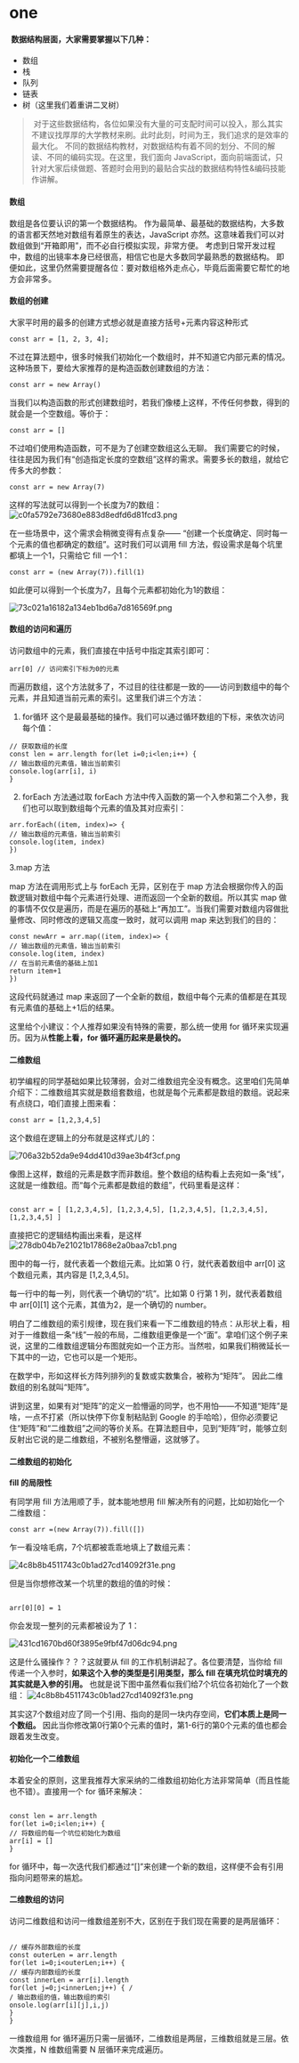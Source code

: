 # one
####  数据结构层面，大家需要掌握以下几种：
- 数组
- 栈
- 队列
- 链表
- 树（这里我们着重讲二叉树）
>  对于这些数据结构，各位如果没有大量的可支配时间可以投入，那么其实不建议找厚厚的大学教材来刷。此时此刻，时间为王，我们追求的是效率的最大化。
不同的数据结构教材，对数据结构有着不同的划分、不同的解读、不同的编码实现。在这里，我们面向 JavaScript，面向前端面试，只针对大家后续做题、答题时会用到的最贴合实战的数据结构特性&编码技能作讲解。

#### 数组
数组是各位要认识的第一个数据结构。
作为最简单、最基础的数据结构，大多数的语言都天然地对数组有着原生的表达，JavaScript 亦然。这意味着我们可以对数组做到“开箱即用”，而不必自行模拟实现，非常方便。
考虑到日常开发过程中，数组的出镜率本身已经很高，相信它也是大多数同学最熟悉的数据结构。 即便如此，这里仍然需要提醒各位：要对数组格外走点心，毕竟后面需要它帮忙的地方会非常多。

#### 数组的创建

大家平时用的最多的创建方式想必就是直接方括号+元素内容这种形式

```
const arr = [1, 2, 3, 4];
```

不过在算法题中，很多时候我们初始化一个数组时，并不知道它内部元素的情况。这种场景下，要给大家推荐的是构造函数创建数组的方法：

```
const arr = new Array()
```

当我们以构造函数的形式创建数组时，若我们像楼上这样，不传任何参数，得到的就会是一个空数组。等价于：

```
const arr = []
```

不过咱们使用构造函数，可不是为了创建空数组这么无聊。
我们需要它的时候，往往是因为我们有“创造指定长度的空数组”这样的需求。需要多长的数组，就给它传多大的参数：

```
const arr = new Array(7)
```

这样的写法就可以得到一个长度为7的数组：
![c0fa5792e73680e883d8edfd6d81fcd3.png](en-resource://database/573:1)


在一些场景中，这个需求会稍微变得有点复杂—— “创建一个长度确定、同时每一个元素的值也都确定的数组”。这时我们可以调用 fill 方法，假设需求是每个坑里都填上一个1，只需给它 fill 一个1：

```
const arr = (new Array(7)).fill(1)
```


如此便可以得到一个长度为7，且每个元素都初始化为1的数组：

![73c021a16182a134eb1bd6a7d816569f.png](en-resource://database/575:1)


#### 数组的访问和遍历

访问数组中的元素，我们直接在中括号中指定其索引即可：

```
arr[0] // 访问索引下标为0的元素
```


而遍历数组，这个方法就多了，不过目的往往都是一致的——访问到数组中的每个元素，并且知道当前元素的索引。这里我们讲三个方法：

 
 1. for循环
    这个是最最基础的操作。我们可以通过循环数组的下标，来依次访问每个值：
```
// 获取数组的长度 
const len = arr.length for(let i=0;i<len;i++) {
// 输出数组的元素值，输出当前索引 
console.log(arr[i], i)
}
```
    
    
 2. forEach
 方法通过取 forEach 方法中传入函数的第一个入参和第二个入参，我们也可以取到数组每个元素的值及其对应索引：
 ```
 arr.forEach((item, index)=> { 
 // 输出数组的元素值，输出当前索引 
 console.log(item, index)
 })
```
3.map 方法 

map 方法在调用形式上与 forEach 无异，区别在于 map 方法会根据你传入的函数逻辑对数组中每个元素进行处理、进而返回一个全新的数组。所以其实 map 做的事情不仅仅是遍历，而是在遍历的基础上“再加工”。当我们需要对数组内容做批量修改、同时修改的逻辑又高度一致时，就可以调用 map 来达到我们的目的：
```
const newArr = arr.map((item, index)=> {
// 输出数组的元素值，输出当前索引 
console.log(item, index) 
// 在当前元素值的基础上加1 
return item+1 
})
```

这段代码就通过 map 来返回了一个全新的数组，数组中每个元素的值都是在其现有元素值的基础上+1后的结果。

这里给个小建议：个人推荐如果没有特殊的需要，那么统一使用 for 循环来实现遍历。因为从**性能上看，for 循环遍历起来是最快的。**

#### 二维数组

初学编程的同学基础如果比较薄弱，会对二维数组完全没有概念。这里咱们先简单介绍下：二维数组其实就是数组套数组，也就是每个元素都是数组的数组。说起来有点绕口，咱们直接上图来看：

```
const arr = [1,2,3,4,5]
```

这个数组在逻辑上的分布就是这样式儿的：

![706a32b52da9e94dd410d39ae3b4f3cf.png](en-resource://database/577:1)


像图上这样，数组的元素是数字而非数组。整个数组的结构看上去宛如一条“线”，这就是一维数组。而“每个元素都是数组的数组”，代码里看是这样：

```

const arr = [ [1,2,3,4,5], [1,2,3,4,5], [1,2,3,4,5], [1,2,3,4,5], [1,2,3,4,5] ]
```

直接把它的逻辑结构画出来看，是这样
![278db04b7e21021b17868e2a0baa7cb1.png](en-resource://database/579:1)



图中的每一行，就代表着一个数组元素。比如第 0 行，就代表着数组中 arr[0] 这个数组元素，其内容是 [1,2,3,4,5]。

每一行中的每一列，则代表一个确切的“坑”。比如第 0 行第 1 列，就代表着数组中 arr[0][1] 这个元素，其值为2，是一个确切的 number。

明白了二维数组的索引规律，现在我们来看一下二维数组的特点：从形状上看，相对于一维数组一条“线”一般的布局，二维数组更像是一个“面”。拿咱们这个例子来说，这里的二维数组逻辑分布图就宛如一个正方形。当然啦，如果我们稍微延长一下其中的一边，它也可以是一个矩形。

在数学中，形如这样长方阵列排列的复数或实数集合，被称为“矩阵”。
因此二维数组的别名就叫“矩阵”。

讲到这里，如果有对“矩阵”的定义一脸懵逼的同学，也不用怕——不知道“矩阵”是啥，一点不打紧（所以快停下你复制粘贴到 Google 的手哈哈），但你必须要记住“矩阵”和“二维数组”之间的等价关系。在算法题目中，见到“矩阵”时，能够立刻反射出它说的是二维数组，不被别名整懵逼，这就够了。



#### 二维数组的初始化


**fill 的局限性**

有同学用 fill 方法用顺了手，就本能地想用 fill 解决所有的问题，比如初始化一个二维数组：

```
const arr =(new Array(7)).fill([])
```


乍一看没啥毛病，7个坑都被乖乖地填上了数组元素：


![4c8b8b4511743c0b1ad27cd14092f31e.png](en-resource://database/581:2)


但是当你想修改某一个坑里的数组的值的时候：
```

arr[0][0] = 1
```

你会发现一整列的元素都被设为了 1：

![431cd1670bd60f3895e9fbf47d06dc94.png](en-resource://database/583:1)



这是什么骚操作？？？这就要从 fill 的工作机制讲起了。各位要清楚，当你给 fill 传递一个入参时，**如果这个入参的类型是引用类型，那么 fill 在填充坑位时填充的其实就是入参的引用。** 也就是说下图中虽然看似我们给7个坑位各初始化了一个数组：
![4c8b8b4511743c0b1ad27cd14092f31e.png](en-resource://database/581:2)


其实这7个数组对应了同一个引用、指向的是同一块内存空间，**它们本质上是同一个数组。**  因此当你修改第0行第0个元素的值时，第1-6行的第0个元素的值也都会跟着发生改变。

#### 初始化一个二维数组


本着安全的原则，这里我推荐大家采纳的二维数组初始化方法非常简单（而且性能也不错）。直接用一个 for 循环来解决：

```

const len = arr.length 
for(let i=0;i<len;i++) { 
// 将数组的每一个坑位初始化为数组
arr[i] = [] 
}
```


for 循环中，每一次迭代我们都通过“[]”来创建一个新的数组，这样便不会有引用指向问题带来的尴尬。


#### 二维数组的访问

访问二维数组和访问一维数组差别不大，区别在于我们现在需要的是两层循环：
```

// 缓存外部数组的长度 
const outerLen = arr.length 
for(let i=0;i<outerLen;i++) { 
// 缓存内部数组的长度 
const innerLen = arr[i].length 
for(let j=0;j<innerLen;j++) { /
/ 输出数组的值，输出数组的索引 
onsole.log(arr[i][j],i,j) 
} 
}
```


一维数组用 for 循环遍历只需一层循环，二维数组是两层，三维数组就是三层。依次类推，N 维数组需要 N 层循环来完成遍历。



